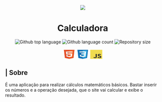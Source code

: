 <div align="center"> 
  <img src="https://media.discordapp.net/attachments/1063891503107285102/1063907993663569993/calculadora.png">
</div>

<h1 align="center">Calculadora</h1>

<div align="center">
  <img alt="Github top language" src="https://img.shields.io/github/languages/top/Ultiiy/calculadora?color=56BEB8">
  <img alt="Github language count" src="https://img.shields.io/github/languages/count/Ultiiy/calculadora?color=56BEB8">
  <img alt="Repository size" src="https://img.shields.io/github/repo-size/Ultiiy/calculadora?color=56BEB8">
</div><br>

<div align="center">
  <img title="HTML5" height="30" width="40" src="https://raw.githubusercontent.com/devicons/devicon/master/icons/html5/html5-original.svg">
  <img title="CSS3" height="30" width="40" src="https://raw.githubusercontent.com/devicons/devicon/master/icons/css3/css3-original.svg">
  <img title="JavaScript" height="30" width="40" src="https://raw.githubusercontent.com/devicons/devicon/master/icons/javascript/javascript-original.svg">
</div>

## | Sobre ##

<p>É uma aplicação para realizar cálculos matemáticos básicos. Bastar inserir os números e a operação desejada, que o site vai calcular e exibe o resultado.</p>


